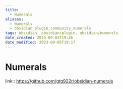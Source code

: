 ```yaml
---
title:
  - Numerals
aliases:
  - Numerals
  - obsidian_plugin_community_numerals
tags: obsidian, obsidian/plugin, obsidian/numerals
date_created: 2023-09-03T19:26
date_modified: 2023-09-05T19:17
---
```

# Numerals

link:: <https://github.com/gtg922r/obsidian-numerals>

